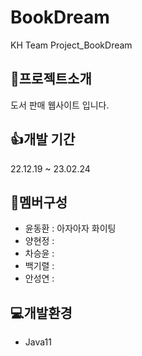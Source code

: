 # BookDream

KH Team Project_BookDream

## 📘프로젝트소개

도서 판매 웹사이트 입니다.

## 👍개발 기간

22.12.19 ~ 23.02.24

## 🤝멤버구성

- 윤동환 : 아자아자 화이팅
- 양현정 :
- 차승윤 :
- 백기렬 :
- 안성연 :

## 💻개발환경

- Java11
